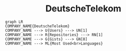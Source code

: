 <h1 align="center">DeutscheTelekom</h1>

```mermaid
graph LR
COMPANY_NAME{DeutscheTelekom}
COMPANY_NAME ---> U{Users} ---> UN[1]
COMPANY_NAME ---> R{Repositories} ---> RN[1]
COMPANY_NAME ---> G{Gists} ---> GN[8]
COMPANY_NAME ---> ML{Most Used<br>Languages}
```
